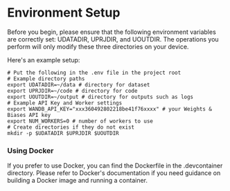 
# Environment Setup
Before you begin, please ensure that the following environment variables are correctly set: UDATADIR, UPRJDIR, and UOUTDIR. The operations you perform will only modify these three directories on your device.

Here's an example setup:
```
# Put the following in the .env file in the project root
# Example directory paths
export UDATADIR=~/data # directory for dataset
export UPRJDIR=~/code # directory for code
export UOUTDIR=~/output # directory for outputs such as logs
# Example API Key and Worker settings
export WANDB_API_KEY="xxx360492802218be41f76xxxx" # your Weights & Biases API key
export NUM_WORKERS=0 # number of workers to use
# Create directories if they do not exist
mkdir -p $UDATADIR $UPRJDIR $UOUTDIR
```

### Using Docker
If you prefer to use Docker, you can find the Dockerfile in the .devcontainer directory. Please refer to Docker's documentation if you need guidance on building a Docker image and running a container.